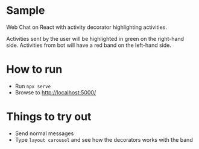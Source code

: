 # Sample

Web Chat on React with activity decorator highlighting activities.

Activities sent by the user will be highlighted in green on the right-hand side. Activities from bot will have a red band on the left-hand side.

# How to run

- Run `npx serve`
- Browse to [http://localhost:5000/](http://localhost:5000/)

# Things to try out

- Send normal messages
- Type `layout carousel` and see how the decorators works with the band
